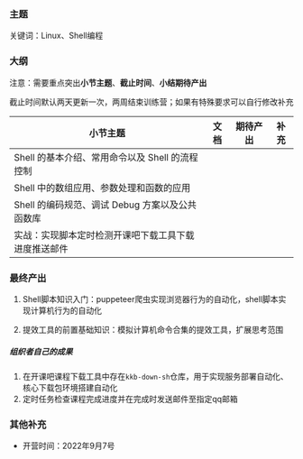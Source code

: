 ### 主题

关键词：Linux、Shell编程

### 大纲

注意：需要重点突出**小节主题**、**截止时间**、**小结期待产出**

截止时间默认两天更新一次，两周结束训练营；如果有特殊要求可以自行修改补充

| 小节主题                                             | 文档 | 期待产出 | 补充 |
| ---------------------------------------------------- | ---- | -------- | ---- |
| Shell 的基本介绍、常用命令以及 Shell 的流程控制      |      |          |      |
| Shell 中的数组应用、参数处理和函数的应用             |      |          |      |
| Shell 的编码规范、调试 Debug 方案以及公共函数库      |      |          |      |
| 实战：实现脚本定时检测开课吧下载工具下载进度推送邮件 |      |          |      |

### 最终产出

1. Shell脚本知识入门：puppeteer爬虫实现浏览器行为的自动化，shell脚本实现计算机行为的自动化

2. 提效工具的前置基础知识：模拟计算机命令合集的提效工具，扩展思考范围

##### 组织者自己的成果

1. 在开课吧课程下载工具中存在`kkb-down-sh`仓库，用于实现服务部署自动化、核心下载包环境搭建自动化
2. 定时任务检查课程完成进度并在完成时发送邮件至指定qq邮箱



### 其他补充

- 开营时间：2022年9月7号

